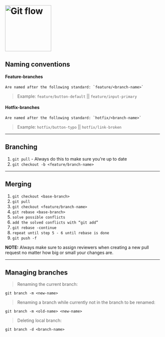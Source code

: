 # <img src="https://s3-ap-northeast-1.amazonaws.com/mash-jp/production/posts/33601/77e43d06d94a73c9a220c6a077b523f8575a3794.33653.desktop.png?1487731115" alt="Git flow" style="width: 150px;"/>

## Naming conventions

  #### Feature-branches
    Are named after the following standard: `feature/<branch-name>`

  > Example: `feature/button-default` || `feature/input-primary`

  #### Hotfix-branches
    Are named after the following standard: `hotfix/<branch-name>`

  > Example: `hotfix/button-typo` || `hotfix/link-broken`

---
## Branching
1. `git pull` - Always do this to make sure you're up to date
2. `git checkout -b <feature/branch-name>`

---
## Merging
1. `git checkout <base-branch>`
2. `git pull`
3. `git checkout <feature/branch-name>`
4. `git rebase <base-branch>`
5. `solve possible conflicts`
6. `add the solved conflicts with “git add”`
7. `git rebase -continue`
8. `repeat until step 5 - 6 until rebase is done`
9. `git push -f`

**NOTE:** Always make sure to assign reviewers when creating a new pull request no matter how big or small your changes are.

---
## Managing branches
> Renaming the current branch:

`git branch -m <new-name>`

> Renaming a branch while currently not in the branch to be renamed:

`git branch -m <old-name> <new-name>`

> Deleting local branch:

`git branch -d <branch-name>`